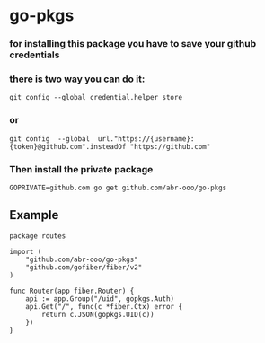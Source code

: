 # go-pkgs
### for installing this package you have to save your github credentials
### there is two way you can do it:
```
git config --global credential.helper store
```
### or
```
git config  --global  url."https://{username}:{token}@github.com".insteadOf "https://github.com"
```
### Then install the private package
```
GOPRIVATE=github.com go get github.com/abr-ooo/go-pkgs
```
## Example
```
package routes

import (
	"github.com/abr-ooo/go-pkgs"
	"github.com/gofiber/fiber/v2"
)

func Router(app fiber.Router) {
	api := app.Group("/uid", gopkgs.Auth)
	api.Get("/", func(c *fiber.Ctx) error {
		return c.JSON(gopkgs.UID(c))
	})
}

```
